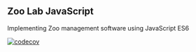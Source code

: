 ## Zoo Lab JavaScript
Implementing Zoo management software using JavaScript ES6

[![codecov](https://codecov.io/github/CornishManLegend/JS_ZooLabSoftware/branch/master/graph/badge.svg?token=HPLW8ELBV6)](https://codecov.io/github/CornishManLegend/JS_ZooLabSoftware)
